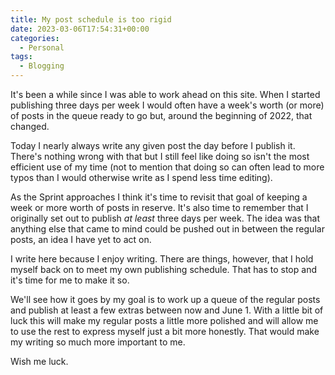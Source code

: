 ```yaml
---
title: My post schedule is too rigid
date: 2023-03-06T17:54:31+00:00
categories:
  - Personal
tags:
  - Blogging
---
```


It's been a while since I was able to work ahead on this site. When I started publishing three days per week I would often have a week's worth (or more) of posts in the queue ready to go but, around the beginning of 2022, that changed.

Today I nearly always write any given post the day before I publish it. There's nothing wrong with that but I still feel like doing so isn't the most efficient use of my time (not to mention that doing so can often lead to more typos than I would otherwise write as I spend less time editing).

As the Sprint approaches I think it's time to revisit that goal of keeping a week or more worth of posts in reserve. It's also time to remember that I originally set out to publish _at least_ three days per week. The idea was that anything else that came to mind could be pushed out in between the regular posts, an idea I have yet to act on.

I write here because I enjoy writing. There are things, however, that I hold myself back on to meet my own publishing schedule. That has to stop and it's time for me to make it so.

We'll see how it goes by my goal is to work up a queue of the regular posts and publish at least a few extras between now and June 1. With a little bit of luck this will make my regular posts a little more polished and will allow me to use the rest to express myself just a bit more honestly. That would make my writing so much more important to me.

Wish me luck.